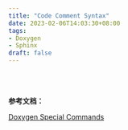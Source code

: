 ```yaml
---
title: "Code Comment Syntax"
date: 2023-02-06T14:03:30+08:00
tags:
- Doxygen
- Sphinx
draft: false
---
```


<br/>
<br/>

**参考文档：**

[Doxygen Special Commands](https://www.doxygen.nl/manual/commands.html)



